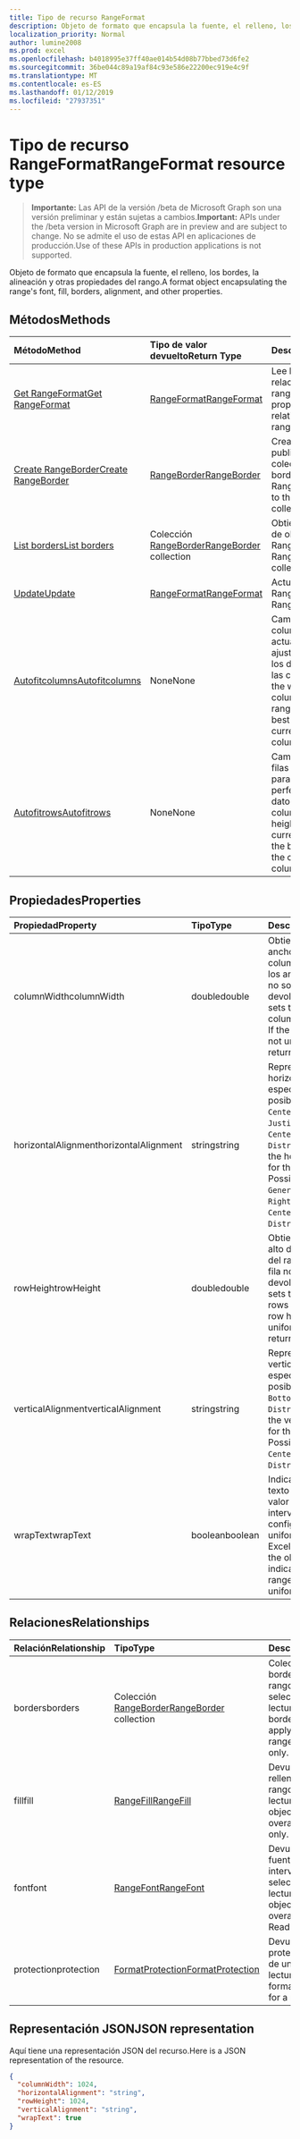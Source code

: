 ```yaml
---
title: Tipo de recurso RangeFormat
description: Objeto de formato que encapsula la fuente, el relleno, los bordes, la alineación y otras propiedades del rango.
localization_priority: Normal
author: lumine2008
ms.prod: excel
ms.openlocfilehash: b4018995e37ff40ae014b54d08b77bbed73d6fe2
ms.sourcegitcommit: 36be044c89a19af84c93e586e22200ec919e4c9f
ms.translationtype: MT
ms.contentlocale: es-ES
ms.lasthandoff: 01/12/2019
ms.locfileid: "27937351"
---
```

# <a name="rangeformat-resource-type"></a><span data-ttu-id="abd81-103">Tipo de recurso RangeFormat</span><span class="sxs-lookup"><span data-stu-id="abd81-103">RangeFormat resource type</span></span>

> <span data-ttu-id="abd81-104">**Importante:** Las API de la versión /beta de Microsoft Graph son una versión preliminar y están sujetas a cambios.</span><span class="sxs-lookup"><span data-stu-id="abd81-104">**Important:** APIs under the /beta version in Microsoft Graph are in preview and are subject to change.</span></span> <span data-ttu-id="abd81-105">No se admite el uso de estas API en aplicaciones de producción.</span><span class="sxs-lookup"><span data-stu-id="abd81-105">Use of these APIs in production applications is not supported.</span></span>

<span data-ttu-id="abd81-106">Objeto de formato que encapsula la fuente, el relleno, los bordes, la alineación y otras propiedades del rango.</span><span class="sxs-lookup"><span data-stu-id="abd81-106">A format object encapsulating the range's font, fill, borders, alignment, and other properties.</span></span>


## <a name="methods"></a><span data-ttu-id="abd81-107">Métodos</span><span class="sxs-lookup"><span data-stu-id="abd81-107">Methods</span></span>

| <span data-ttu-id="abd81-108">Método</span><span class="sxs-lookup"><span data-stu-id="abd81-108">Method</span></span>           | <span data-ttu-id="abd81-109">Tipo de valor devuelto</span><span class="sxs-lookup"><span data-stu-id="abd81-109">Return Type</span></span>    |<span data-ttu-id="abd81-110">Descripción</span><span class="sxs-lookup"><span data-stu-id="abd81-110">Description</span></span>|
|:---------------|:--------|:----------|
|[<span data-ttu-id="abd81-111">Get RangeFormat</span><span class="sxs-lookup"><span data-stu-id="abd81-111">Get RangeFormat</span></span>](../api/rangeformat-get.md) | [<span data-ttu-id="abd81-112">RangeFormat</span><span class="sxs-lookup"><span data-stu-id="abd81-112">RangeFormat</span></span>](rangeformat.md) |<span data-ttu-id="abd81-113">Lee las propiedades y relaciones del objeto rangeFormat.</span><span class="sxs-lookup"><span data-stu-id="abd81-113">Read properties and relationships of rangeFormat object.</span></span>|
|[<span data-ttu-id="abd81-114">Create RangeBorder</span><span class="sxs-lookup"><span data-stu-id="abd81-114">Create RangeBorder</span></span>](../api/rangeformat-post-borders.md) |[<span data-ttu-id="abd81-115">RangeBorder</span><span class="sxs-lookup"><span data-stu-id="abd81-115">RangeBorder</span></span>](rangeborder.md)| <span data-ttu-id="abd81-116">Crea un RangeBorder publicándolo en la colección borders.</span><span class="sxs-lookup"><span data-stu-id="abd81-116">Create a new RangeBorder by posting to the borders collection.</span></span>|
|[<span data-ttu-id="abd81-117">List borders</span><span class="sxs-lookup"><span data-stu-id="abd81-117">List borders</span></span>](../api/rangeformat-list-borders.md) |<span data-ttu-id="abd81-118">Colección [RangeBorder](rangeborder.md)</span><span class="sxs-lookup"><span data-stu-id="abd81-118">[RangeBorder](rangeborder.md) collection</span></span>| <span data-ttu-id="abd81-119">Obtiene una colección de objetos RangeBorder.</span><span class="sxs-lookup"><span data-stu-id="abd81-119">Get a RangeBorder object collection.</span></span>|
|[<span data-ttu-id="abd81-120">Update</span><span class="sxs-lookup"><span data-stu-id="abd81-120">Update</span></span>](../api/rangeformat-update.md) | [<span data-ttu-id="abd81-121">RangeFormat</span><span class="sxs-lookup"><span data-stu-id="abd81-121">RangeFormat</span></span>](rangeformat.md) |<span data-ttu-id="abd81-122">Actualiza el objeto RangeFormat.</span><span class="sxs-lookup"><span data-stu-id="abd81-122">Update RangeFormat object.</span></span> |
|[<span data-ttu-id="abd81-123">Autofitcolumns</span><span class="sxs-lookup"><span data-stu-id="abd81-123">Autofitcolumns</span></span>](../api/rangeformat-autofitcolumns.md)|<span data-ttu-id="abd81-124">None</span><span class="sxs-lookup"><span data-stu-id="abd81-124">None</span></span>|<span data-ttu-id="abd81-125">Cambia el ancho de las columnas del rango actual para obtener el ajuste perfecto (según los datos actuales de las columnas).</span><span class="sxs-lookup"><span data-stu-id="abd81-125">Changes the width of the columns of the current range to achieve the best fit, based on the current data in the columns.</span></span>|
|[<span data-ttu-id="abd81-126">Autofitrows</span><span class="sxs-lookup"><span data-stu-id="abd81-126">Autofitrows</span></span>](../api/rangeformat-autofitrows.md)|<span data-ttu-id="abd81-127">None</span><span class="sxs-lookup"><span data-stu-id="abd81-127">None</span></span>|<span data-ttu-id="abd81-128">Cambia el alto de las filas del rango actual para obtener el ajuste perfecto (según los datos actuales de las columnas).</span><span class="sxs-lookup"><span data-stu-id="abd81-128">Changes the height of the rows of the current range to achieve the best fit, based on the current data in the columns.</span></span>|

## <a name="properties"></a><span data-ttu-id="abd81-129">Propiedades</span><span class="sxs-lookup"><span data-stu-id="abd81-129">Properties</span></span>
| <span data-ttu-id="abd81-130">Propiedad</span><span class="sxs-lookup"><span data-stu-id="abd81-130">Property</span></span>     | <span data-ttu-id="abd81-131">Tipo</span><span class="sxs-lookup"><span data-stu-id="abd81-131">Type</span></span>   |<span data-ttu-id="abd81-132">Descripción</span><span class="sxs-lookup"><span data-stu-id="abd81-132">Description</span></span>|
|:---------------|:--------|:----------|
|<span data-ttu-id="abd81-133">columnWidth</span><span class="sxs-lookup"><span data-stu-id="abd81-133">columnWidth</span></span>|<span data-ttu-id="abd81-134">double</span><span class="sxs-lookup"><span data-stu-id="abd81-134">double</span></span>|<span data-ttu-id="abd81-p102">Obtiene o establece el ancho de todas las columnas del rango. Si los anchos de columna no son uniformes, se devolverá null.</span><span class="sxs-lookup"><span data-stu-id="abd81-p102">Gets or sets the width of all colums within the range. If the column widths are not uniform, null will be returned.</span></span>|
|<span data-ttu-id="abd81-137">horizontalAlignment</span><span class="sxs-lookup"><span data-stu-id="abd81-137">horizontalAlignment</span></span>|<span data-ttu-id="abd81-138">string</span><span class="sxs-lookup"><span data-stu-id="abd81-138">string</span></span>|<span data-ttu-id="abd81-p103">Representa la alineación horizontal del objeto especificado. Valores posibles: `General`, `Left`, `Center`, `Right`, `Fill`, `Justify`, `CenterAcrossSelection`, `Distributed`.</span><span class="sxs-lookup"><span data-stu-id="abd81-p103">Represents the horizontal alignment for the specified object. Possible values are: `General`, `Left`, `Center`, `Right`, `Fill`, `Justify`, `CenterAcrossSelection`, `Distributed`.</span></span>|
|<span data-ttu-id="abd81-141">rowHeight</span><span class="sxs-lookup"><span data-stu-id="abd81-141">rowHeight</span></span>|<span data-ttu-id="abd81-142">double</span><span class="sxs-lookup"><span data-stu-id="abd81-142">double</span></span>|<span data-ttu-id="abd81-p104">Obtiene o establece el alto de todas las filas del rango. Si los altos de fila no son uniformes, se devolverá null.</span><span class="sxs-lookup"><span data-stu-id="abd81-p104">Gets or sets the height of all rows in the range. If the row heights are not uniform null will be returned.</span></span>|
|<span data-ttu-id="abd81-145">verticalAlignment</span><span class="sxs-lookup"><span data-stu-id="abd81-145">verticalAlignment</span></span>|<span data-ttu-id="abd81-146">string</span><span class="sxs-lookup"><span data-stu-id="abd81-146">string</span></span>|<span data-ttu-id="abd81-p105">Representa la alineación vertical del objeto especificado. Valores posibles: `Top`, `Center`, `Bottom`, `Justify`, `Distributed`.</span><span class="sxs-lookup"><span data-stu-id="abd81-p105">Represents the vertical alignment for the specified object. Possible values are: `Top`, `Center`, `Bottom`, `Justify`, `Distributed`.</span></span>|
|<span data-ttu-id="abd81-149">wrapText</span><span class="sxs-lookup"><span data-stu-id="abd81-149">wrapText</span></span>|<span data-ttu-id="abd81-150">boolean</span><span class="sxs-lookup"><span data-stu-id="abd81-150">boolean</span></span>|<span data-ttu-id="abd81-p106">Indica si Excel ajusta el texto del objeto. Un valor null indica que el intervalo no tiene una configuración de ajuste uniforme.</span><span class="sxs-lookup"><span data-stu-id="abd81-p106">Indicates if Excel wraps the text in the object. A null value indicates that the entire range doesn't have uniform wrap setting</span></span>|

## <a name="relationships"></a><span data-ttu-id="abd81-153">Relaciones</span><span class="sxs-lookup"><span data-stu-id="abd81-153">Relationships</span></span>
| <span data-ttu-id="abd81-154">Relación</span><span class="sxs-lookup"><span data-stu-id="abd81-154">Relationship</span></span> | <span data-ttu-id="abd81-155">Tipo</span><span class="sxs-lookup"><span data-stu-id="abd81-155">Type</span></span>   |<span data-ttu-id="abd81-156">Descripción</span><span class="sxs-lookup"><span data-stu-id="abd81-156">Description</span></span>|
|:---------------|:--------|:----------|
|<span data-ttu-id="abd81-157">borders</span><span class="sxs-lookup"><span data-stu-id="abd81-157">borders</span></span>|<span data-ttu-id="abd81-158">Colección [RangeBorder](rangeborder.md)</span><span class="sxs-lookup"><span data-stu-id="abd81-158">[RangeBorder](rangeborder.md) collection</span></span>|<span data-ttu-id="abd81-159">Colección de objetos border que se aplican al rango global seleccionado. Solo lectura.</span><span class="sxs-lookup"><span data-stu-id="abd81-159">Collection of border objects that apply to the overall range selected Read-only.</span></span>|
|<span data-ttu-id="abd81-160">fill</span><span class="sxs-lookup"><span data-stu-id="abd81-160">fill</span></span>|[<span data-ttu-id="abd81-161">RangeFill</span><span class="sxs-lookup"><span data-stu-id="abd81-161">RangeFill</span></span>](rangefill.md)|<span data-ttu-id="abd81-p107">Devuelve el objeto de relleno definido en el rango global. Solo lectura.</span><span class="sxs-lookup"><span data-stu-id="abd81-p107">Returns the fill object defined on the overall range. Read-only.</span></span>|
|<span data-ttu-id="abd81-164">font</span><span class="sxs-lookup"><span data-stu-id="abd81-164">font</span></span>|[<span data-ttu-id="abd81-165">RangeFont</span><span class="sxs-lookup"><span data-stu-id="abd81-165">RangeFont</span></span>](rangefont.md)|<span data-ttu-id="abd81-166">Devuelve el objeto de fuente definido en el intervalo global seleccionado. Solo lectura.</span><span class="sxs-lookup"><span data-stu-id="abd81-166">Returns the font object defined on the overall range selected Read-only.</span></span>|
|<span data-ttu-id="abd81-167">protection</span><span class="sxs-lookup"><span data-stu-id="abd81-167">protection</span></span>|[<span data-ttu-id="abd81-168">FormatProtection</span><span class="sxs-lookup"><span data-stu-id="abd81-168">FormatProtection</span></span>](formatprotection.md)|<span data-ttu-id="abd81-p108">Devuelve el objeto de protección de formato de un rango. Solo lectura.</span><span class="sxs-lookup"><span data-stu-id="abd81-p108">Returns the format protection object for a range. Read-only.</span></span>|

## <a name="json-representation"></a><span data-ttu-id="abd81-171">Representación JSON</span><span class="sxs-lookup"><span data-stu-id="abd81-171">JSON representation</span></span>

<span data-ttu-id="abd81-172">Aquí tiene una representación JSON del recurso.</span><span class="sxs-lookup"><span data-stu-id="abd81-172">Here is a JSON representation of the resource.</span></span>

<!-- {
  "blockType": "resource",
  "optionalProperties": [

  ],
  "@odata.type": "microsoft.graph.rangeFormat"
}-->

```json
{
  "columnWidth": 1024,
  "horizontalAlignment": "string",
  "rowHeight": 1024,
  "verticalAlignment": "string",
  "wrapText": true
}

```

<!-- uuid: 8fcb5dbc-d5aa-4681-8e31-b001d5168d79
2015-10-25 14:57:30 UTC -->
<!-- {
  "type": "#page.annotation",
  "description": "RangeFormat resource",
  "keywords": "",
  "section": "documentation",
  "tocPath": ""
}-->
